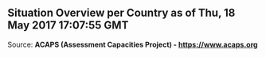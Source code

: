 ## Situation Overview per Country as of Thu, 18 May 2017 17:07:55 GMT

Source: **ACAPS (Assessment Capacities Project) - https://www.acaps.org**